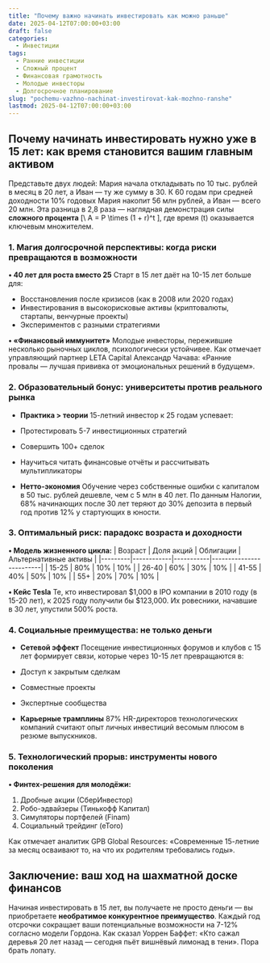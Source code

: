 ```yaml
---
title: "Почему важно начинать инвестировать как можно раньше"
date: 2025-04-12T07:00:00+03:00
draft: false
categories:
  - Инвестиции
tags:
  - Ранние инвестиции
  - Сложный процент
  - Финансовая грамотность
  - Молодые инвесторы
  - Долгосрочное планирование
slug: "pochemu-vazhno-nachinat-investirovat-kak-mozhno-ranshe"
lastmod: 2025-04-12T07:00:00+03:00
---
```


## Почему начинать инвестировать нужно уже в 15 лет: как время становится вашим главным активом

Представьте двух людей: Мария начала откладывать по 10 тыс. рублей в месяц в 20 лет, а Иван — ту же сумму в 30. К 60 годам при средней доходности 10% годовых Мария накопит 56 млн рублей, а Иван — всего 20 млн. Эта разница в 2,8 раза — наглядная демонстрация силы **сложного процента** [\ A = P \times (1 + r)^t \], где время (t) оказывается ключевым множителем.

### 1. Магия долгосрочной перспективы: когда риски превращаются в возможности
**• 40 лет для роста вместо 25**
Старт в 15 лет даёт на 10-15 лет больше для:
- Восстановления после кризисов (как в 2008 или 2020 годах)
- Инвестирования в высокорисковые активы (криптовалюты, стартапы, венчурные проекты)
- Экспериментов с разными стратегиями

**• «Финансовый иммунитет»**
Молодые инвесторы, пережившие несколько рыночных циклов, психологически устойчивее. Как отмечает управляющий партнер LETA Capital Александр Чачава: «Ранние провалы — лучшая прививка от эмоциональных решений в будущем».

### 2. Образовательный бонус: университеты против реального рынка
- **Практика > теории**
15-летний инвестор к 25 годам успевает:
- Протестировать 5-7 инвестиционных стратегий
- Совершить 100+ сделок
- Научиться читать финансовые отчёты и рассчитывать мультипликаторы

- **Нетто-экономия**
Обучение через собственные ошибки с капиталом в 50 тыс. рублей дешевле, чем с 5 млн в 40 лет. По данным Налогии, 68% начинающих после 30 лет теряют до 30% депозита в первый год против 12% у стартующих в юности.

### 3. Оптимальный риск: парадокс возраста и доходности
**• Модель жизненного цикла:**
| Возраст | Доля акций | Облигации | Альтернативные активы |
|---------|------------|-----------|-------------------------|
| 15-25   | 80%        | 10%       | 10%                     |
| 26-40   | 60%        | 30%       | 10%                     |
| 41-55   | 40%        | 50%       | 10%                     |
| 55+     | 20%        | 70%       | 10%                     |

**• Кейс Tesla**
Те, кто инвестировал $1,000 в IPO компании в 2010 году (в 15-20 лет), к 2025 году получили бы $123,000. Их ровесники, начавшие в 30 лет, упустили 500% роста.

### 4. Социальные преимущества: не только деньги
- **Сетевой эффект**
Посещение инвестиционных форумов и клубов с 15 лет формирует связи, которые через 10-15 лет превращаются в:
- Доступ к закрытым сделкам
- Совместные проекты
- Экспертные сообщества

- **Карьерные трамплины**
87% HR-директоров технологических компаний считают опыт личных инвестиций весомым плюсом в резюме выпускников.

### 5. Технологический прорыв: инструменты нового поколения
**• Финтех-решения для молодёжи:**
1. Дробные акции (СберИнвестор)
2. Робо-эдвайзеры (Тинькофф Капитал)
3. Симуляторы портфелей (Finam)
4. Социальный трейдинг (eToro)

Как отмечает аналитик GPB Global Resources: «Современные 15-летние за месяц осваивают то, на что их родителям требовались годы».

## Заключение: ваш ход на шахматной доске финансов
Начиная инвестировать в 15 лет, вы получаете не просто деньги — вы приобретаете **необратимое конкурентное преимущество**. Каждый год отсрочки сокращает ваши потенциальные возможности на 7-12% согласно модели Гордона. Как сказал Уоррен Баффет: «Кто сажал деревья 20 лет назад — сегодня пьёт вишнёвый лимонад в тени». Пора брать лопату.
